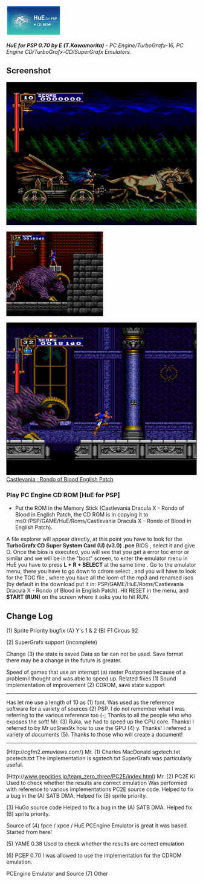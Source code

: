 ![Game list](ICON0.PNG)

<I><b>HuE for PSP 0.70 by E (T.Kawamorita)</b> - PC Engine/TurboGrafx-16, PC Engine CD/TurboGrafx-CD/SuperGrafx Emulators.</I>

## Screenshot

![Game list](doc/CROB.PNG)

![Game list](doc/CROB1.PNG)

![Game list](doc/CROB2.PNG)
[Castlevania : Rondo of Blood English Patch](https://mega.nz/file/Pf5gECCR#2QPcqY7t7do7h9PNjkDO9zaSzDyHpbP-K9SpayMDFjA)

### Play PC Engine CD ROM [HuE for PSP]

- Put the ROM in the Memory Stick (Castlevania Dracula X - Rondo of Blood in English Patch, the CD ROM is in copying it to ms0:/PSP/GAME/HuE/Roms/Castlevania Dracula X - Rondo of Blood in English Patch).

A file explorer will appear directly, at this point you have to look for the <B>TurboGrafx CD Super System Card (U) (v3.0) .pce</B> BIOS , select it and give O. Once the bios is executed, you will see that you get a error toc error or similar and we will be in the "boot" screen, to enter the emulator menu in HuE you have to press <B> L + R + SELECT </B> at the same time .
Go to the emulator menu, there you have to go down to cdrom select , and you will have to look for the TOC file , where you have all the loom of the mp3 and renamed isos (by default in the download put it in: PSP/GAME/HuE/Roms/Castlevania Dracula X - Rondo of Blood in English Patch). Hit RESET in the menu, and <B> START (RUN)</B> on the screen where it asks you to hit RUN.

## Change Log

(1) Sprite Priority bugfix
    (A) Y's 1 & 2
    (B) F1 Circus 92

(2) SuperGrafx support (incomplete)

Change (3) the state is saved
    Data so far can not be used.
    Save format there may be a change in the future is greater.

<Have not been able to>
Speed ​​of games that use an interrupt (a) raster
    Postponed because of a problem I thought and was able to speed up.

<Schedule>
Related fixes (1) Sound
Implementation of improvement (2) CDROM, save state support


-------------------------------------------------- -----------------------------
<Acknowledgements>
Has let me use a length of 10 as (1) font.
Was used as the reference software for a variety of sources (2) PSP.
    I do not remember what I was referring to the various reference too (-;
    Thanks to all the people who who exposes the soft!
Mr. (3) Ruka, we had to speed up the CPU core. Thanks!
I referred to by Mr uoSnes9x how to use the GPU (4) y. Thanks!
I referred a variety of documents (5). Thanks to those who will create a document!


-------------------------------------------------- -----------------------------
<Reference>
(Http://cgfm2.emuviews.com/) Mr. (1) Charles MacDonald
    sgxtech.txt
    pcetech.txt
    The implementation is sgxtech.txt SuperGrafx was particularly useful.

(Http://www.geocities.jp/team_zero_three/PC2E/index.html) Mr. (2) PC2E Ki
    Used to check whether the results are correct emulation
    Was performed with reference to various implementations PC2E source code.
    Helped to fix a bug in the (A) SATB DMA.
    Helped fix (B) sprite priority.

(3) HuGo source code
    Helped to fix a bug in the (A) SATB DMA.
    Helped fix (B) sprite priority.

Source of (4) fpce / xpce / HuE
    PCEngine Emulator is great it was based.
    Started from here!

(5) YAME 0.38
    Used to check whether the results are correct emulation

(6) PCEP 0.70
    I was allowed to use the implementation for the CDROM emulation.

PCEngine Emulator and Source (7) Other
